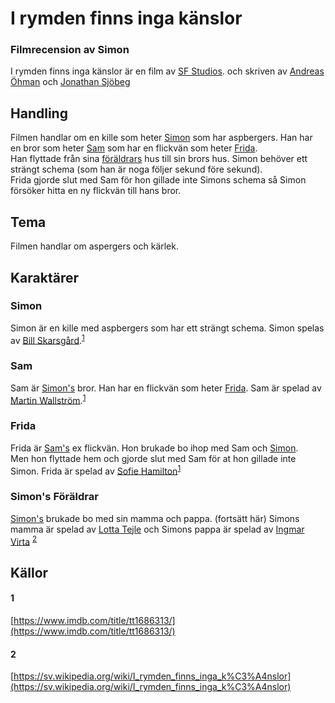# I rymden finns inga känslor
### Filmrecension av Simon
I rymden finns inga känslor är en film av [SF Studios](https://sv.wikipedia.org/wiki/SF_Studios). och skriven av [Andreas Öhman](https://sv.wikipedia.org/wiki/Andreas_%C3%96hman) och [Jonathan Sjöbeg](https://sv.wikipedia.org/wiki/Jonathan_Sj%C3%B6berg)
## Handling
Filmen handlar om en kille som heter [Simon](#simon) som har aspbergers. Han har en bror som heter [Sam](#sam) som har en flickvän som heter [Frida](#frida).   
Han flyttade från sina [föräldrars](#simons-föräldrar) hus till sin brors hus. Simon behöver ett strängt schema (som han är noga följer sekund före sekund).   
Frida gjorde slut med Sam för hon gillade inte Simons schema så Simon försöker hitta en ny flickvän till hans bror.
## Tema
Filmen handlar om aspergers och kärlek.
## Karaktärer
### Simon
Simon är en kille med aspbergers som har ett strängt schema. Simon spelas av [Bill Skarsgård](https://sv.wikipedia.org/wiki/Bill_Skarsg%C3%A5rd).<sup>[1](#1)</sub>
### Sam
Sam är [Simon's](#simon) bror. Han har en flickvän som heter [Frida](#frida). Sam är spelad av [Martin Wallström](https://sv.wikipedia.org/wiki/Martin_Wallstr%C3%B6m).<sup>[1](#1)</sub>
### Frida
Frida är [Sam's](#sam) ex flickvän. Hon brukade bo ihop med Sam och [Simon](#simon).  
Men hon flyttade hem och gjorde slut med Sam för at hon gillade inte Simon. Frida är spelad av [Sofie Hamilton](https://sv.wikipedia.org/wiki/Sofie_Hamilton)<sup>[1](#1)</sub>
### Simon's Föräldrar
[Simon's](#simon) brukade bo med sin mamma och pappa. (fortsätt här) Simons mamma är spelad av [Lotta Tejle](https://sv.wikipedia.org/wiki/Lotta_Tejle) och Simons pappa är spelad av [Ingmar Virta](https://www.imdb.com/name/nm2146477/?ref_=tt_cl_t_11) <sup>[2](#2)</sub>


## Källor
#### 1
[https://www.imdb.com/title/tt1686313/](https://www.imdb.com/title/tt1686313/)
#### 2
[https://sv.wikipedia.org/wiki/I_rymden_finns_inga_k%C3%A4nslor](https://sv.wikipedia.org/wiki/I_rymden_finns_inga_k%C3%A4nslor)
